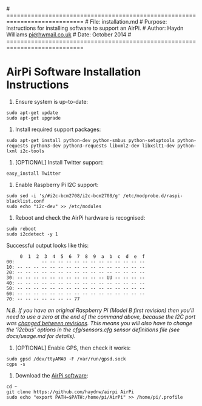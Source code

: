 \# ============================================================================
\# File:     installation.md
\# Purpose:  Instructions for installing software to support an AirPi.
\# Author:   Haydn Williams <pi@hwmail.co.uk>
\# Date:     October 2014
\# ============================================================================

# AirPi Software Installation Instructions

1. Ensure system is up-to-date:
```shell
sudo apt-get update
sudo apt-get upgrade
```

1. Install required support packages:
```shell
sudo apt-get install python-dev python-smbus python-setuptools python-requests python3-dev python3-requests libxml2-dev libxslt1-dev python-lxml i2c-tools
```

1. [OPTIONAL] Install Twitter support:
```shell
easy_install Twitter
```

1. Enable Raspberry Pi I2C support:
```shell
sudo sed -i 's/#i2c-bcm2708/i2c-bcm2708/g' /etc/modprobe.d/raspi-blacklist.conf
sudo echo "i2c-dev" >> /etc/modules
```

1. Reboot and check the AirPi hardware is recognised:
```shell
sudo reboot
sudo i2cdetect -y 1
```
Successful output looks like this:
```shell
     0  1  2  3  4  5  6  7  8  9  a  b  c  d  e  f
00:          -- -- -- -- -- -- -- -- -- -- -- -- -- 
10: -- -- -- -- -- -- -- -- -- -- -- -- -- -- -- -- 
20: -- -- -- -- -- -- -- -- -- -- -- -- -- -- -- -- 
30: -- -- -- -- -- -- -- -- -- -- -- UU -- -- -- -- 
40: -- -- -- -- -- -- -- -- -- -- -- -- -- -- -- -- 
50: -- -- -- -- -- -- -- -- -- -- -- -- -- -- -- -- 
60: -- -- -- -- -- -- -- -- -- -- -- -- -- -- -- -- 
70: -- -- -- -- -- -- -- 77
```
*N.B. If you have an original Raspberry Pi (Model B first revision) then you'll
need to use a zero at the end of the command above, because the I2C port was
[changed between revisions](http://www.raspberrypi.org/upcoming-board-revision/).
This means you will also have to change the 'i2cbus' options in the
cfg/sensors.cfg sensor definitions file (see docs/usage.md for details).*

1. [OPTIONAL] Enable GPS, then check it works:
```shell
sudo gpsd /dev/ttyAMA0 -F /var/run/gpsd.sock
cgps -s
```

1. Download the [AirPi software](https://github.com/haydnw/airpi):
```shell
cd ~
git clone https://github.com/haydnw/airpi AirPi
sudo echo "export PATH=$PATH:/home/pi/AirPi" >> /home/pi/.profile
```